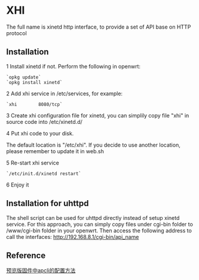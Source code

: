 XHI
===

The full name is xinetd http interface, to provide a set of API base on HTTP protocol

Installation
---
1 Install xinetd if not. Perform the following in openwrt:

    `opkg update`
    `opkg install xinetd`
    
2 Add xhi service in /etc/services, for example:

    `xhi        8080/tcp`

3 Create xhi configuration file for xinetd, you can simplily copy file "xhi" in source code into /etc/xinetd.d/

4 Put xhi code to your disk. 

The default location is "/etc/xhi". If you decide to use another location, please remember to update it in web.sh

5 Re-start xhi service

    `/etc/init.d/xinetd restart`
6 Enjoy it

Installation for uhttpd
---
The shell script can be used for uhttpd directly instead of setup xinetd service. For this approach, you can simply
copy files under cgi-bin folder to /www/cgi-bin folder in your openwrt. Then access the following address to call 
the interfaces:
    http://192.168.8.1/cgi-bin/api_name

Reference
---
[预览版固件中apcli的配置方法](http://cn.wrtnode.com/?topic=%E9%A2%84%E8%A7%88%E7%89%88%E5%9B%BA%E4%BB%B6%E4%B8%ADapcli%E7%9A%84%E9%85%8D%E7%BD%AE%E6%96%B9%E6%B3%95)
